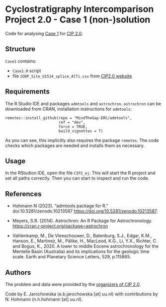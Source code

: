 # Cyclostratigraphy Intercomparison Project 2.0 - Case 1 (non-)solution

Code for analysing [Case 1](https://www.cyclostratigraphy.org/fileadmin/user_upload/Microsite_Cyclostratigraphy/CIP_cases/CIPII/CIP2.0_Case_1.zip) for [CIP 2.0](https://www.cyclostratigraphy.org/the-cip-initiative).

## Structure

`Case1` contains: 
- `Case1.R` script 
- file `IODP_Site_U1514_splice_AlTi.csv` from [CIP2.0 website](https://www.cyclostratigraphy.org/fileadmin/user_upload/Microsite_Cyclostratigraphy/CIP_cases/CIPII/CIP2.0_Case_1.zip) 

## Requirements

The R Studio IDE and packages `admtools` and `astrochron`. `astrochron` can be downloaded from CRAN, installation instructions for `admtools`:

```{r}
remotes::install_github(repo = "MindTheGap-ERC/admtools", 
                        ref = "dev", 
                        force = TRUE,
                        build_vignettes = T)
```
As you can see, this implicitly also requires the package `remotes`. The code checks which packages are needed and installs them as necessary.

## Usage

In the RStudion IDE, open the file `CIP2_ej`. This will start the R project and set all paths correctly. Then you can start to inspect and run the code.

## References

- Hohmann N (2023). “admtools package for R.” doi:10.5281/zenodo.10213587 <https://doi.org/10.5281/zenodo.10213587>.
  
- Meyers, S.R. (2014). Astrochron: An R Package for Astrochronology. https://cran.r-project.org/package=astrochron
  
- Vahlenkamp, M., De Vleeschouwer, D., Batenburg, S.J., Edgar, K.M., Hanson, E., Martinez, M., Pälike, H., MacLeod, K.G., Li, Y.X., Richter, C. and Bogus, K., 2020. A lower to middle Eocene astrochronology for the Mentelle Basin (Australia) and its implications for the geologic time scale. Earth and Planetary Science Letters, 529, p.115865.

## Authors

The problem and data were provided by the [organizers of CIP 2.0](https://www.cyclostratigraphy.org/the-cip-initiative).

Code by E. Jarochowska (e.b.jarochowska [at] uu.nl) with contributions by N. Hohmann (n.h.hohmann [at] uu.nl).

